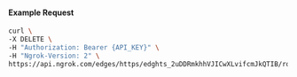 <!-- Code generated for API Clients. DO NOT EDIT. -->

#### Example Request

```bash
curl \
-X DELETE \
-H "Authorization: Bearer {API_KEY}" \
-H "Ngrok-Version: 2" \
https://api.ngrok.com/edges/https/edghts_2uDDRmkhhVJICwXLvifcmJkQTIB/routes/edghtsrt_2uDDRpbgLNOWpI4puh0xSwDkjJg/backend
```
